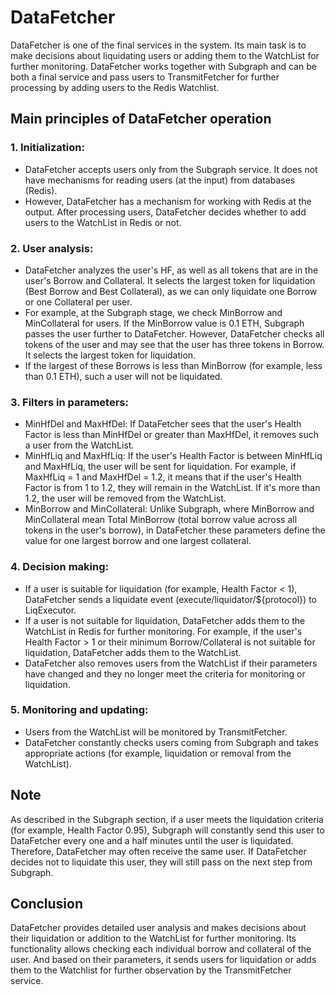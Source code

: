 # DataFetcher

DataFetcher is one of the final services in the system. Its main task is to make decisions about liquidating users or adding them to the WatchList for further monitoring. DataFetcher works together with Subgraph and can be both a final service and pass users to TransmitFetcher for further processing by adding users to the Redis Watchlist.

## Main principles of DataFetcher operation

### 1. Initialization:

- DataFetcher accepts users only from the Subgraph service. It does not have mechanisms for reading users (at the input) from databases (Redis).
- However, DataFetcher has a mechanism for working with Redis at the output. After processing users, DataFetcher decides whether to add users to the WatchList in Redis or not.

### 2. User analysis:

- DataFetcher analyzes the user's HF, as well as all tokens that are in the user's Borrow and Collateral. It selects the largest token for liquidation (Best Borrow and Best Collateral), as we can only liquidate one Borrow or one Collateral per user.
- For example, at the Subgraph stage, we check MinBorrow and MinCollateral for users. If the MinBorrow value is 0.1 ETH, Subgraph passes the user further to DataFetcher. However, DataFetcher checks all tokens of the user and may see that the user has three tokens in Borrow. It selects the largest token for liquidation.
- If the largest of these Borrows is less than MinBorrow (for example, less than 0.1 ETH), such a user will not be liquidated.

### 3. Filters in parameters:

- MinHfDel and MaxHfDel: If DataFetcher sees that the user's Health Factor is less than MinHfDel or greater than MaxHfDel, it removes such a user from the WatchList.
- MinHfLiq and MaxHfLiq: If the user's Health Factor is between MinHfLiq and MaxHfLiq, the user will be sent for liquidation. For example, if MaxHfLiq = 1 and MaxHfDel = 1.2, it means that if the user's Health Factor is from 1 to 1.2, they will remain in the WatchList. If it's more than 1.2, the user will be removed from the WatchList.
- MinBorrow and MinCollateral: Unlike Subgraph, where MinBorrow and MinCollateral mean Total MinBorrow (total borrow value across all tokens in the user's borrow), in DataFetcher these parameters define the value for one largest borrow and one largest collateral.

### 4. Decision making:

- If a user is suitable for liquidation (for example, Health Factor < 1), DataFetcher sends a liquidate event (execute/liquidator/${protocol}) to LiqExecutor.
- If a user is not suitable for liquidation, DataFetcher adds them to the WatchList in Redis for further monitoring. For example, if the user's Health Factor > 1 or their minimum Borrow/Collateral is not suitable for liquidation, DataFetcher adds them to the WatchList.
- DataFetcher also removes users from the WatchList if their parameters have changed and they no longer meet the criteria for monitoring or liquidation.

### 5. Monitoring and updating:

- Users from the WatchList will be monitored by TransmitFetcher.
- DataFetcher constantly checks users coming from Subgraph and takes appropriate actions (for example, liquidation or removal from the WatchList).

## Note

As described in the Subgraph section, if a user meets the liquidation criteria (for example, Health Factor 0.95), Subgraph will constantly send this user to DataFetcher every one and a half minutes until the user is liquidated. Therefore, DataFetcher may often receive the same user. If DataFetcher decides not to liquidate this user, they will still pass on the next step from Subgraph.

## Conclusion

DataFetcher provides detailed user analysis and makes decisions about their liquidation or addition to the WatchList for further monitoring. Its functionality allows checking each individual borrow and collateral of the user. And based on their parameters, it sends users for liquidation or adds them to the Watchlist for further observation by the TransmitFetcher service.
